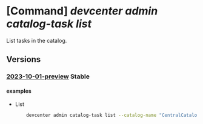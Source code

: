 # [Command] _devcenter admin catalog-task list_

List tasks in the catalog.

## Versions

### [2023-10-01-preview](/Resources/mgmt-plane/L3N1YnNjcmlwdGlvbnMve30vcmVzb3VyY2Vncm91cHMve30vcHJvdmlkZXJzL21pY3Jvc29mdC5kZXZjZW50ZXIvZGV2Y2VudGVycy97fS9jYXRhbG9ncy97fS90YXNrcw==/2023-10-01-preview.xml) **Stable**

<!-- mgmt-plane /subscriptions/{}/resourcegroups/{}/providers/microsoft.devcenter/devcenters/{}/catalogs/{}/tasks 2023-10-01-preview -->

#### examples

- List
    ```bash
        devcenter admin catalog-task list --catalog-name "CentralCatalog" --dev-center-name "Contoso" --resource-group "rg1"
    ```
